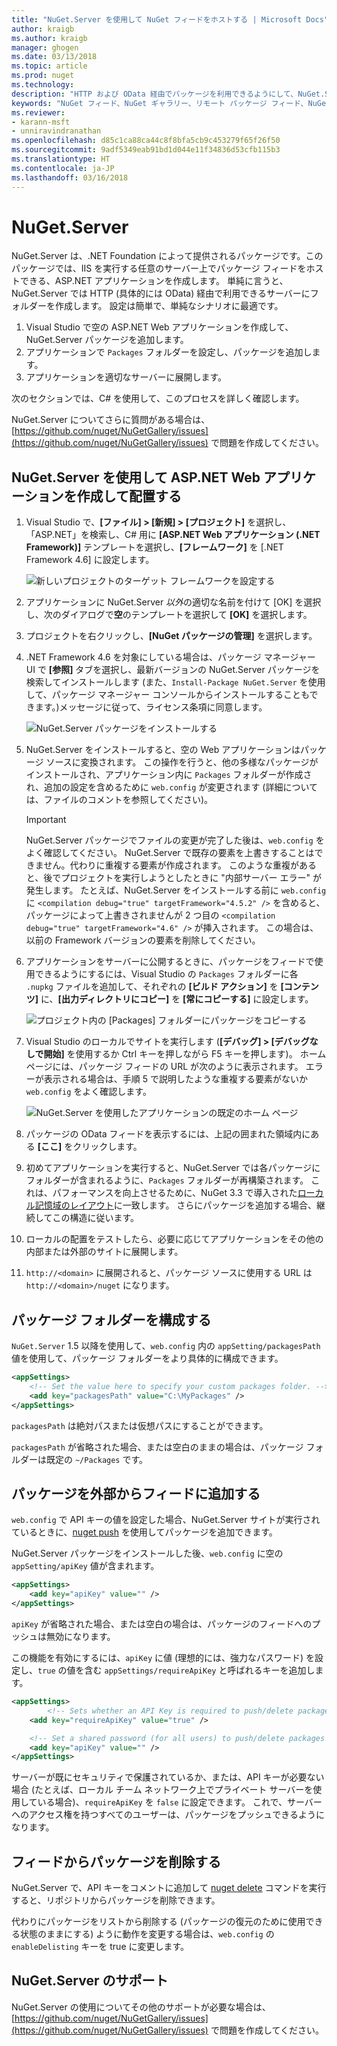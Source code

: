 ```yaml
---
title: "NuGet.Server を使用して NuGet フィードをホストする | Microsoft Docs"
author: kraigb
ms.author: kraigb
manager: ghogen
ms.date: 03/13/2018
ms.topic: article
ms.prod: nuget
ms.technology: 
description: "HTTP および OData 経由でパッケージを利用できるようにして、NuGet.Server を使用し、IIS を実行している任意のサーバー上に NuGet パッケージ フィードを作成およびホストする方法です。"
keywords: "NuGet フィード、NuGet ギャラリー、リモート パッケージ フィード、NuGet.Server"
ms.reviewer:
- karann-msft
- unniravindranathan
ms.openlocfilehash: d85c1ca88ca44c8f8bfa5cb9c453279f65f26f50
ms.sourcegitcommit: 9adf5349eab91bd1d044e11f34836d53cfb115b3
ms.translationtype: HT
ms.contentlocale: ja-JP
ms.lasthandoff: 03/16/2018
---
```

# <a name="nugetserver"></a>NuGet.Server

NuGet.Server は、.NET Foundation によって提供されるパッケージです。このパッケージでは、IIS を実行する任意のサーバー上でパッケージ フィードをホストできる、ASP.NET アプリケーションを作成します。 単純に言うと、NuGet.Server では HTTP (具体的には OData) 経由で利用できるサーバーにフォルダーを作成します。 設定は簡単で、単純なシナリオに最適です。

1. Visual Studio で空の ASP.NET Web アプリケーションを作成して、NuGet.Server パッケージを追加します。
1. アプリケーションで `Packages` フォルダーを設定し、パッケージを追加します。
1. アプリケーションを適切なサーバーに展開します。

次のセクションでは、C# を使用して、このプロセスを詳しく確認します。

NuGet.Server についてさらに質問がある場合は、[https://github.com/nuget/NuGetGallery/issues](https://github.com/nuget/NuGetGallery/issues) で問題を作成してください。

## <a name="create-and-deploy-an-aspnet-web-application-with-nugetserver"></a>NuGet.Server を使用して ASP.NET Web アプリケーションを作成して配置する

1. Visual Studio で、**[ファイル] > [新規] > [プロジェクト]** を選択し、「ASP.NET」を検索し、C# 用に **[ASP.NET Web アプリケーション (.NET Framework)]** テンプレートを選択し、**[フレームワーク]** を [.NET Framework 4.6] に設定します。

    ![新しいプロジェクトのターゲット フレームワークを設定する](media/Hosting_01-NuGet.Server-Set4.6.png)

1. アプリケーションに NuGet.Server *以外*の適切な名前を付けて [OK] を選択し、次のダイアログで**空**のテンプレートを選択して **[OK]** を選択します。

1. プロジェクトを右クリックし、**[NuGet パッケージの管理]** を選択します。

1. .NET Framework 4.6 を対象にしている場合は、パッケージ マネージャー UI で **[参照]** タブを選択し、最新バージョンの NuGet.Server パッケージを検索してインストールします (また、`Install-Package NuGet.Server` を使用して、パッケージ マネージャー コンソールからインストールすることもできます。)メッセージに従って、ライセンス条項に同意します。

    ![NuGet.Server パッケージをインストールする](media/Hosting_02-NuGet.Server-Package.png)

1. NuGet.Server をインストールすると、空の Web アプリケーションはパッケージ ソースに変換されます。 この操作を行うと、他の多様なパッケージがインストールされ、アプリケーション内に `Packages` フォルダーが作成され、追加の設定を含めるために `web.config` が変更されます (詳細については、ファイルのコメントを参照してください)。

    > [!Important]
    > NuGet.Server パッケージでファイルの変更が完了した後は、`web.config` をよく確認してください。 NuGet.Server で既存の要素を上書きすることはできません。代わりに重複する要素が作成されます。 このような重複があると、後でプロジェクトを実行しようとしたときに "内部サーバー エラー" が発生します。 たとえば、NuGet.Server をインストールする前に `web.config` に `<compilation debug="true" targetFramework="4.5.2" />` を含めると、パッケージによって上書きされませんが 2 つ目の `<compilation debug="true" targetFramework="4.6" />` が挿入されます。 この場合は、以前の Framework バージョンの要素を削除してください。

1. アプリケーションをサーバーに公開するときに、パッケージをフィードで使用できるようにするには、Visual Studio の `Packages` フォルダーに各 `.nupkg` ファイルを追加して、それぞれの **[ビルド アクション]** を **[コンテンツ]** に、**[出力ディレクトリにコピー]** を **[常にコピーする]** に設定します。

    ![プロジェクト内の [Packages] フォルダーにパッケージをコピーする](media/Hosting_03-NuGet.Server-Package-Folder.png)

1. Visual Studio のローカルでサイトを実行します (**[デバッグ] > [デバッグなしで開始]** を使用するか Ctrl キーを押しながら F5 キーを押します)。 ホーム ページには、パッケージ フィードの URL が次のように表示されます。 エラーが表示される場合は、手順 5 で説明したような重複する要素がないか `web.config` をよく確認します。

    ![NuGet.Server を使用したアプリケーションの既定のホーム ページ](media/Hosting_04-NuGet.Server-FeedHomePage.png)

1. パッケージの OData フィードを表示するには、上記の囲まれた領域内にある **[ここ]** をクリックします。

1. 初めてアプリケーションを実行すると、NuGet.Server では各パッケージにフォルダーが含まれるように、`Packages` フォルダーが再構築されます。 これは、パフォーマンスを向上させるために、NuGet 3.3 で導入された[ローカル記憶域のレイアウト](http://blog.nuget.org/20151118/nuget-3.3.html#folder-based-repository-commands)に一致します。 さらにパッケージを追加する場合、継続してこの構造に従います。

1. ローカルの配置をテストしたら、必要に応じてアプリケーションをその他の内部または外部のサイトに展開します。

1. `http://<domain>` に展開されると、パッケージ ソースに使用する URL は `http://<domain>/nuget` になります。

## <a name="configuring-the-packages-folder"></a>パッケージ フォルダーを構成する

`NuGet.Server` 1.5 以降を使用して、`web.config` 内の `appSetting/packagesPath` 値を使用して、パッケージ フォルダーをより具体的に構成できます。

```xml
<appSettings>
    <!-- Set the value here to specify your custom packages folder. -->
    <add key="packagesPath" value="C:\MyPackages" />
</appSettings>
```

`packagesPath` は絶対パスまたは仮想パスにすることができます。

`packagesPath` が省略された場合、または空白のままの場合は、パッケージ フォルダーは既定の `~/Packages` です。

## <a name="adding-packages-to-the-feed-externally"></a>パッケージを外部からフィードに追加する

`web.config` で API キーの値を設定した場合、NuGet.Server サイトが実行されているときに、[nuget push](../tools/cli-ref-push.md) を使用してパッケージを追加できます。

NuGet.Server パッケージをインストールした後、`web.config` に空の `appSetting/apiKey` 値が含まれます。

```xml
<appSettings>
    <add key="apiKey" value="" />
</appSettings>
```

`apiKey` が省略された場合、または空白の場合は、パッケージのフィードへのプッシュは無効になります。

この機能を有効にするには、`apiKey` に値 (理想的には、強力なパスワード) を設定し、`true` の値を含む `appSettings/requireApiKey` と呼ばれるキーを追加します。

```xml
<appSettings>
        <!-- Sets whether an API Key is required to push/delete packages -->
    <add key="requireApiKey" value="true" />

    <!-- Set a shared password (for all users) to push/delete packages -->
    <add key="apiKey" value="" />
</appSettings>
```

サーバーが既にセキュリティで保護されているか、または、API キーが必要ない場合 (たとえば、ローカル チーム ネットワーク上でプライベート サーバーを使用している場合)、`requireApiKey` を `false` に設定できます。 これで、サーバーへのアクセス権を持つすべてのユーザーは、パッケージをプッシュできるようになります。

## <a name="removing-packages-from-the-feed"></a>フィードからパッケージを削除する

NuGet.Server で、API キーをコメントに追加して [nuget delete](../tools/cli-ref-delete.md) コマンドを実行すると、リポジトリからパッケージを削除できます。

代わりにパッケージをリストから削除する (パッケージの復元のために使用できる状態のままにする) ように動作を変更する場合は、`web.config` の `enableDelisting` キーを true に変更します。

## <a name="nugetserver-support"></a>NuGet.Server のサポート

NuGet.Server の使用についてその他のサポートが必要な場合は、[https://github.com/nuget/NuGetGallery/issues](https://github.com/nuget/NuGetGallery/issues) で問題を作成してください。